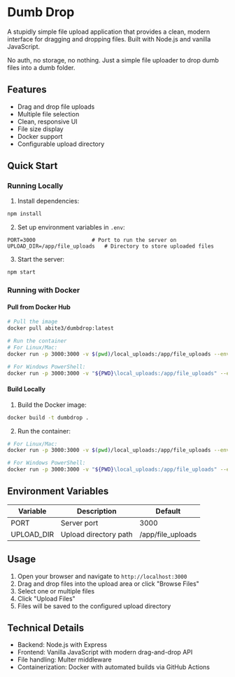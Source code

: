 # Dumb Drop

A stupidly simple file upload application that provides a clean, modern interface for dragging and dropping files. Built with Node.js and vanilla JavaScript.

No auth, no storage, no nothing. Just a simple file uploader to drop dumb files into a dumb folder.

## Features

- Drag and drop file uploads
- Multiple file selection
- Clean, responsive UI
- File size display
- Docker support
- Configurable upload directory

## Quick Start

### Running Locally

1. Install dependencies:
```bash
npm install
```

2. Set up environment variables in `.env`:
```env
PORT=3000                  # Port to run the server on
UPLOAD_DIR=/app/file_uploads   # Directory to store uploaded files
```

3. Start the server:
```bash
npm start
```

### Running with Docker

#### Pull from Docker Hub
```bash
# Pull the image
docker pull abite3/dumbdrop:latest

# Run the container
# For Linux/Mac:
docker run -p 3000:3000 -v $(pwd)/local_uploads:/app/file_uploads --env-file .env abite3/dumbdrop:latest

# For Windows PowerShell:
docker run -p 3000:3000 -v "${PWD}\local_uploads:/app/file_uploads" --env-file .env abite3/dumbdrop:latest
```

#### Build Locally
1. Build the Docker image:
```bash
docker build -t dumbdrop .
```

2. Run the container:
```bash
# For Linux/Mac:
docker run -p 3000:3000 -v $(pwd)/local_uploads:/app/file_uploads --env-file .env dumbdrop

# For Windows PowerShell:
docker run -p 3000:3000 -v "${PWD}\local_uploads:/app/file_uploads" --env-file .env dumbdrop
```

## Environment Variables

| Variable    | Description                | Default     |
|------------|----------------------------|-------------|
| PORT       | Server port               | 3000        |
| UPLOAD_DIR | Upload directory path     | /app/file_uploads |

## Usage

1. Open your browser and navigate to `http://localhost:3000`
2. Drag and drop files into the upload area or click "Browse Files"
3. Select one or multiple files
4. Click "Upload Files"
5. Files will be saved to the configured upload directory

## Technical Details

- Backend: Node.js with Express
- Frontend: Vanilla JavaScript with modern drag-and-drop API
- File handling: Multer middleware
- Containerization: Docker with automated builds via GitHub Actions 